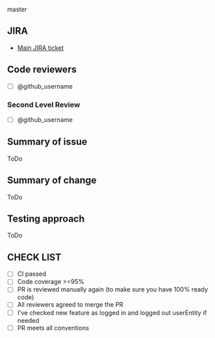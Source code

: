 master
## JIRA

* [Main JIRA ticket](https://jira.softserve.academy/secure/RapidBoard.jspa?rapidView=id)


## Code reviewers

- [ ] @github_username

### Second Level Review

- [ ] @github_username

## Summary of issue

ToDo

## Summary of change

ToDo

## Testing approach

ToDo
## CHECK LIST
- [ ]  СI passed
- [ ]  Сode coverage >=95%
- [ ]  PR is reviewed manually again (to make sure you have 100% ready code)
- [ ]  All reviewers agreed to merge the PR
- [ ]  I've checked new feature as logged in and logged out userEntity if needed
- [ ]  PR meets all conventions

